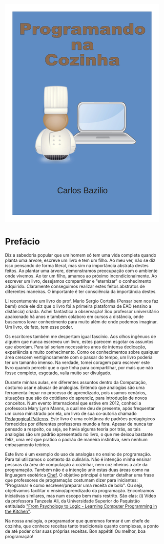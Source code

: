 # ![](/cover.jpg)

# Prefácio

Diz a sabedoria popular que um homem só tem uma vida completa quando planta uma árvore, escreve um livro e tem um filho. Ao meu ver, não se diz isso pensando de forma literal, mas sim na importância abstrata destes feitos. Ao plantar uma árvore, demonstramos preocupação com o ambiente onde vivemos. Ao ter um filho, amamos ao próximo incondicionalmente. Ao escrever um livro, desejamos compartilhar e "eternizar" o conhecimento adquirido. Claramente conseguimos realizar estes feitos abstratos de diferentes maneiras. O importante é ter consciência da importância destes.

Li recentemente um livro do prof. Mario Sergio Cortella \(Pensar bem nos faz bem!\) onde ele diz que o livro foi a primeira plataforma de EAD \(ensino a distância\) criada. Achei fantástica a observação! Sou professor universitário apaixonado há anos e também colaboro em cursos a distância, onde buscamos levar conhecimento para muito além de onde podemos imaginar. Um livro, de fato, tem esse poder.

Os escritores também me despertam igual fascínio. Aos olhos ingênuos de alguém que nunca escreveu um livro, estes parecem esgotar os assuntos que abordam. Para tal seriam necessários anos de intensa dedicação, experiência e muito conhecimento. Como os conhecimentos sobre qualquer área crescem vertiginosamente com o passar do tempo, um livro poderia ter um tamanho imenso. Na verdade, tomei coragem para escrever este livro quando percebi que o que tinha para compartilhar, por mais que não fosse completo, esgotado, valia muito ser divulgado.

Durante minhas aulas, em diferentes assuntos dentro da Computação, costumo usar e abusar de analogias. Entendo que analogias são uma ferramenta ímpar no processo de aprendizado, pois usamos cenários, situações que são do cotidiano do aprendiz, para introdução de novos conceitos. Num evento internacional que estive em 2012, conheci a professora Mary Lynn Manns, a qual me deu de presente, após frequentar um curso ministrado por ela, um livro de sua co-autoria chamado [Pedagogical Patterns](http://www.pedagogicalpatterns.org "Title"). Este livro é uma coletânea de padrões pedagógicos fornecidos por diferentes professores mundo a fora. Apesar de nunca ter pensado a respeito, ou seja, se havia alguma teoria por trás, as tais analogias são um padrão apresentado no livro, o que me deixou bastante feliz, uma vez que pratico o padrão de maneira instintiva, sem nenhum embasamento teórico.

Este livro é um exemplo do uso de analogias no ensino de programação. Para tal utilizamos o contexto da culinária. Não é intenção minha ensinar pessoas da área de computação a cozinhar, nem cozinheiros a arte da programação. Também não é a intenção unir estas duas áreas como na linguagem esotérica [Chef](http://www.dangermouse.net/esoteric/chef.html). O objetivo principal é tentar detalhar uma frase que professores de programação costumam dizer para iniciantes: "Programar é como escrever/preparar uma receita de bolo". Ou seja, objetivamos facilitar o ensino/aprendizado da programação. Encontramos iniciativas similares, mas num escopo bem mais restrito. São elas: (i) Vídeo da professora Tanzeela Ali, da Universidade Superior do Paquistão entitulado ["From Psychology to Logic - Learning Computer Programming in the Kitchen"]([https://www.youtube.com/watch?v=Ya3fjj3ewUU).

Na nossa analogia, o programador que queremos formar é um chefe de cozinha, que conhece receitas tanto tradicionais quanto complexas, a ponto de até poder criar suas próprias receitas. Bon appétit! Ou melhor, boa programação!

